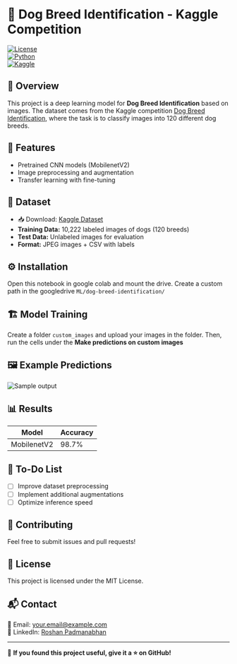 # 🐶 Dog Breed Identification - Kaggle Competition  

[![License](https://img.shields.io/badge/license-MIT-blue.svg)](LICENSE)  
[![Python](https://img.shields.io/badge/python-3.7%2B-blue.svg)](https://www.python.org/)  
[![Kaggle](https://img.shields.io/badge/Kaggle-Competition-brightgreen)](https://www.kaggle.com/c/dog-breed-identification)  

## 📖 Overview  
This project is a deep learning model for **Dog Breed Identification** based on images. The dataset comes from the Kaggle competition [Dog Breed Identification](https://www.kaggle.com/c/dog-breed-identification), where the task is to classify images into 120 different dog breeds.  

## 🚀 Features  
- Pretrained CNN models (MobilenetV2)  
- Image preprocessing and augmentation  
- Transfer learning with fine-tuning    

## 📂 Dataset  
- 📥 Download: [Kaggle Dataset](https://www.kaggle.com/c/dog-breed-identification/data)  
- **Training Data:** 10,222 labeled images of dogs (120 breeds)  
- **Test Data:** Unlabeled images for evaluation  
- **Format:** JPEG images + CSV with labels  

## ⚙️ Installation  
Open this notebook in google colab and mount the drive. Create a custom path in the googledrive `ML/dog-breed-identification/`

## 🏗 Model Training  
Create a folder `custom_images` and upload your images in the folder. Then, run the cells under the **Make predictions on custom images**

## 🖼 Example Predictions  
![Sample output](https://github.com/user-attachments/assets/2e9c09a0-5750-4c9b-9aec-22c8ffe7a0b7)

## 📊 Results  
| Model | Accuracy |  
|--------|---------|  
| MobilenetV2 | 98.7% |  

## 📝 To-Do List  
- [ ] Improve dataset preprocessing  
- [ ] Implement additional augmentations  
- [ ] Optimize inference speed  

## 🤝 Contributing  
Feel free to submit issues and pull requests!  

## 📜 License  
This project is licensed under the MIT License.  

## 📬 Contact  
📧 Email: your.email@example.com  
💼 LinkedIn: [Roshan Padmanabhan](https://www.linkedin.com/in/roshan-padmanabhan-9abaa8251/)  

---

🌟 **If you found this project useful, give it a ⭐ on GitHub!**  
